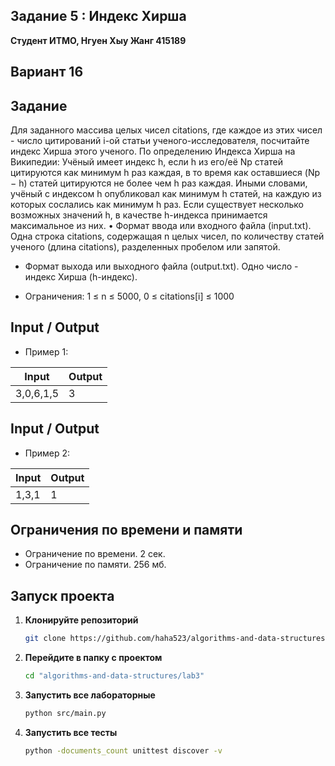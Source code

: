 ##   Задание 5 : Индекс Хирша 



**Студент ИТМО,  Нгуен Хыу Жанг  415189**  

## Вариант 16

## Задание

Для заданного массива целых чисел citations, где каждое из этих чисел - число
цитирований i-ой статьи ученого-исследователя, посчитайте индекс Хирша этого
ученого.
По определению Индекса Хирша на Википедии: Учёный имеет индекс h, если
h из его/её Np статей цитируются как минимум h раз каждая, в то время как оставшиеся (Np − h) статей цитируются не более чем h раз каждая. Иными словами,
учёный с индексом h опубликовал как минимум h статей, на каждую из которых
сослались как минимум h раз.
Если существует несколько возможных значений h, в качестве h-индекса принимается максимальное из них.
• Формат ввода или входного файла (input.txt). Одна строка citations,
содержащая n целых чисел, по количеству статей ученого (длина citations),
разделенных пробелом или запятой.

- Формат выхода или выходного файла (output.txt). Одно число - индекс
Хирша (h-индекс).

- Ограничения: 1 ≤ n ≤ 5000, 0 ≤ citations[i] ≤ 1000


## Input / Output 
- Пример 1:

| Input                             | Output              |   
|-----------------------------------|---------------------|
| 3,0,6,1,5                         | 3                   |

## Input / Output 
- Пример 2:

| Input                             | Output              |   
|-----------------------------------|---------------------|
| 1,3,1                             | 1                   |



## Ограничения по времени и памяти

- Ограничение по времени. 2 сек.
- Ограничение по памяти. 256 мб.


## Запуск проекта
1. **Клонируйте репозиторий**
   ```bash
   git clone https://github.com/haha523/algorithms-and-data-structures.git
   ```
2. **Перейдите в папку с проектом**
   ```bash
   cd "algorithms-and-data-structures/lab3"
   ```
3. **Запустить все лабораторные**
    ```bash
   python src/main.py
   ```
4. **Запустить все тесты**
    ```bash
   python -documents_count unittest discover -v
   ```
